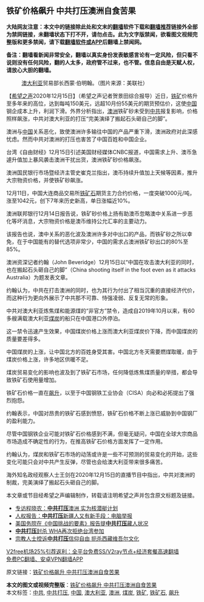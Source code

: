  <h2>铁矿价格飙升 中共打压澳洲自食苦果</h2> <p class="notice"><b>大陆网友注意：本文中的链接除此处和文末的<a href="https://github.com/bannedbook/fanqiang" >翻墙</a>软件下载和<a href="https://github.com/killgcd/justmysocks/blob/master/README.md">翻墙推荐</a>链接外全部为禁网链接，未翻墙状态下打不开，请勿点击。此为文字版禁闻，欲看图文视频完整版和更多禁闻，请下载<a href="https://github.com/bannedbook/fanqiang">翻墙软件或APP</a>后翻墙上禁闻网。</p><p>备注：翻墙看新闻非常安全，翻墙以真实身份发表敏感言论有一定风险，但只看不说则没有任何风险，翻的人太多，政府管不过来，也不管。信息自由是天赋人权，请放心大胆的翻墙。</b></p>  <div class="entry"> <figure><figcaption><a href="https://www.bannedbook.org/bnews/tag/%e6%be%b3%e5%a4%a7%e5%88%a9%e4%ba%9a/" class="st_tag internal_tag" rel="tag" title="标签 澳大利亚 下的日志">澳大利亚</a>贸易部长西蒙·伯明翰。（图片来源：美联社）</figcaption></figure> <p>【<span class='wp_keywordlink_affiliate'><a href="https://www.soundofhope.org" title="希望之声" target="_blank">希望之声</a></span>2020年12月15日】（希望之声记者贺景田综合报导）近日，<a href="https://www.bannedbook.org/bnews/tag/%E9%93%81%E7%9F%BF/" class="st_tag internal_tag" rel="tag" title="标签 铁矿 下的日志">铁矿</a>价格升至多年来的高位，达到每吨150美元，远超10月份55美元的期货预估价，这使<span class='wp_keywordlink_affiliate'><a href="https://www.bannedbook.org/" title="中国" target="_blank">中国</a></span>钢企成本上升，利润下滑。外界分析指出，<a href="https://www.bannedbook.org/bnews/tag/%e6%be%b3%e6%b4%b2/" class="st_tag internal_tag" rel="tag" title="标签 澳洲 下的日志">澳洲</a>铁矿砂未受到<a href="https://www.bannedbook.org/bnews/tag/%e4%b8%ad%e5%85%b1/" class="st_tag internal_tag" rel="tag" title="标签 中共 下的日志">中共</a>报复影响，价格照样飙涨，中共对澳大利亚的打压“完美演绎了搬起石头砸自己的脚”。</p> <p>澳洲与<a href="https://www.bannedbook.org/bnews/tag/%E4%B8%AD%E5%9B%BD/" class="st_tag internal_tag" rel="tag" title="标签 中国 下的日志">中国</a>关系恶化，致使澳洲许多输往中国的产品严重下滑，澳洲政府对此深感忧虑。然而中共对澳洲的打压也害苦了中国百姓和中国企业。</p> <p>台湾《自由财经》12月15日引述美国财经媒体CNBC报道，中国需求上升、澳币急遽升值加上暴风袭击澳洲干扰出货，澳洲铁矿砂价格飙涨。</p> <p>澳洲国民银行市场暨经济主管史崔克兰指出，澳币持续升值加上天候等因素，推升大宗物资价格，并使铁矿砂飙涨。</p> <p>12月11日，中国大连商品交易所<a href="https://www.bannedbook.org/bnews/tag/%E9%93%81%E7%9F%BF%E7%9F%B3/" class="st_tag internal_tag" rel="tag" title="标签 铁矿石 下的日志">铁矿石</a>期货主力合约价格，一度突破1000元/吨，涨至1042元，创下7年来历史新高，单日涨幅近10%。</p>  <p>澳洲联邦银行12月14日报告说，铁矿砂价格上扬有助澳币忽略澳中关系进一步恶化等坏消息，大宗物资价格是澳币维持公允汇率的主要动力。</p> <p>该报告也说，澳中关系的恶化波及澳洲许多对中出口的产品，而铁矿砂之所以幸免，在于中国能有的替代选项非常少，中国的需求占澳洲铁矿砂出口的80%至85%。</p> <p>澳洲资深记者约翰（John Beveridge）12月15日以“中国在攻击澳大利亚的同时，也在搬起石头砸自己的脚”（China shooting itself in the foot even as it attacks Australia）为题发表文章。</p> <p>约翰认为，中共在打击澳洲的同时，也为其行为付出了相当沉重的直接经济代价，而这种行为更向外展示了中共那不可靠、恃强凌弱、反复无常的形象。</p> <p>中共对澳大利亚炼焦煤和能源煤的“非官方”禁令，造成自2019年10月以来，有60多艘满载澳大利亚<a href="https://www.bannedbook.org/bnews/tag/%E7%85%A4%E7%82%AD/" class="st_tag internal_tag" rel="tag" title="标签 煤炭 下的日志">煤炭</a>的船只在中国港口外停泊。</p>  <p>这一禁令迅速产生效果，中国煤炭价格上涨而澳大利亚煤炭价下降，而中国煤炭的质量要差得多。</p> <p>中国煤炭的上涨，让中国北方的百姓身受其害。中国北方冬天需要燃煤取暖，由于煤炭价格上涨，许多地区供暖不足。</p> <p>煤炭贸易变化的影响也波及到了铁矿石市场，任何降低炼焦煤质量的举措，都会导致铁矿石使用量增加。</p> <p>铁矿石价格一直在<a href="https://www.bannedbook.org/bnews/tag/%E9%A3%99%E5%8D%87/" class="st_tag internal_tag" rel="tag" title="标签 飙升 下的日志">飙升</a>，以至于中国钢铁工业协会（CISA）向必和必拓提出了强烈抱怨。</p> <p>约翰表示，中国对昂贵的铁矿石感到愤怒，铁矿石价格不断上涨已威胁到中国钢厂的盈利能力。</p>  <p>尽管中国钢铁企业可能对铁矿石价格感到不满，但毫无疑问，中国在全球大宗商品市场造成不确定性的行为，在推高铁矿石价格方面发挥了一定作用。</p> <p>约翰认为，煤炭和铁矿石市场的动荡或许是一些不可预测的贸易变化的开始，这些变化可能只会对中共产生反弹，尽管也会给澳大利亚带来很多痛苦。</p> <p>海外知名政经观察人士王剑在2020年12月15日的直播节目中指出，中共对澳洲的制裁，完美演绎了搬起石头砸自己的脚。</p> <p>本文章或节目经希望之声编辑制作，转载请注明希望之声并包含原文标题及链接。</p> <ul class='op-related-articles' title='相关阅读'> <li><a href='https://www.bannedbook.org/bnews/bannedvideo/20201214/1447413.html' target='_blank'>专访程晓农：<b>中共打压</b>澳洲 实为核潜艇计划</a></li> <li><a href='https://www.bannedbook.org/bnews/headline/20201209/1444856.html' target='_blank'>人权报告：<b>中共打压</b>新疆人又有新手段：电脑举报</a></li> <li><a href='https://www.bannedbook.org/bnews/renquan/xizang/20201120/1434218.html' target='_blank'>美国务院在《中国挑战的要素》报告提<b>中共打压</b>藏人状况</a></li> <li><a href='https://www.bannedbook.org/bnews/comments/20201110/1428808.html' target='_blank'><b>中共打压</b>封杀 WHA再次拒绝台湾参加</a></li> <li><a href='https://www.bannedbook.org/bnews/headline/20201026/1420493.html' target='_blank'>宗教人士控诉<b>中共打压</b>信仰自由 扼杀西藏维吾尔文化</a></li> </ul> <p class="texttj"> <a href="https://github.com/bannedbook/fanqiang/wiki/V2ray%E6%9C%BA%E5%9C%BA" target="_blank">V2free机场25%引荐返利：全平台免费SS/V2ray节点+经济套餐高速翻墙</a><br/> <a href="https://github.com/bannedbook/fanqiang/wiki/%E7%A6%81%E9%97%BB%E7%BD%91%E5%AE%89%E5%8D%93%E7%BF%BB%E5%A2%99%E6%96%B0%E9%97%BBAPP" target="_blank">免费PC翻墙、安卓VPN翻墙APP</a></p><p>原文链接：<a class="src_link"  href="https://www.soundofhope.org/post/453949" target="_blank">铁矿价格飙升 中共打压澳洲自食苦果</a></p> <a name='sharetosocial'></a>       <div><b>本文的图文或视频完整版</b>：<a href='https://www.bannedbook.org/bnews/comments/20201216/1448467.html'>铁矿价格飙升 中共打压澳洲自食苦果</a></div>  </div><!--END ENTRY--> <div class="postfooter"> <div>本文标签：<a href="https://www.bannedbook.org/bnews/tag/%e4%b8%ad%e5%85%b1/" rel="tag">中共</a>, <a href="https://www.bannedbook.org/bnews/tag/%E4%B8%AD%E5%85%B1%E6%89%93%E5%8E%8B/" rel="tag">中共打压</a>, <a href="https://www.bannedbook.org/bnews/tag/%E4%B8%AD%E5%9B%BD/" rel="tag">中国</a>, <a href="https://www.bannedbook.org/bnews/tag/%e6%be%b3%e5%a4%a7%e5%88%a9%e4%ba%9a/" rel="tag">澳大利亚</a>, <a href="https://www.bannedbook.org/bnews/tag/%e6%be%b3%e6%b4%b2/" rel="tag">澳洲</a>, <a href="https://www.bannedbook.org/bnews/tag/%E7%85%A4%E7%82%AD/" rel="tag">煤炭</a>, <a href="https://www.bannedbook.org/bnews/tag/%E9%93%81%E7%9F%BF/" rel="tag">铁矿</a>, <a href="https://www.bannedbook.org/bnews/tag/%E9%93%81%E7%9F%BF%E7%9F%B3/" rel="tag">铁矿石</a>, <a href="https://www.bannedbook.org/bnews/tag/%E9%A3%99%E5%8D%87/" rel="tag">飙升</a></div>  </div><!--END POSTFOOTER--> 